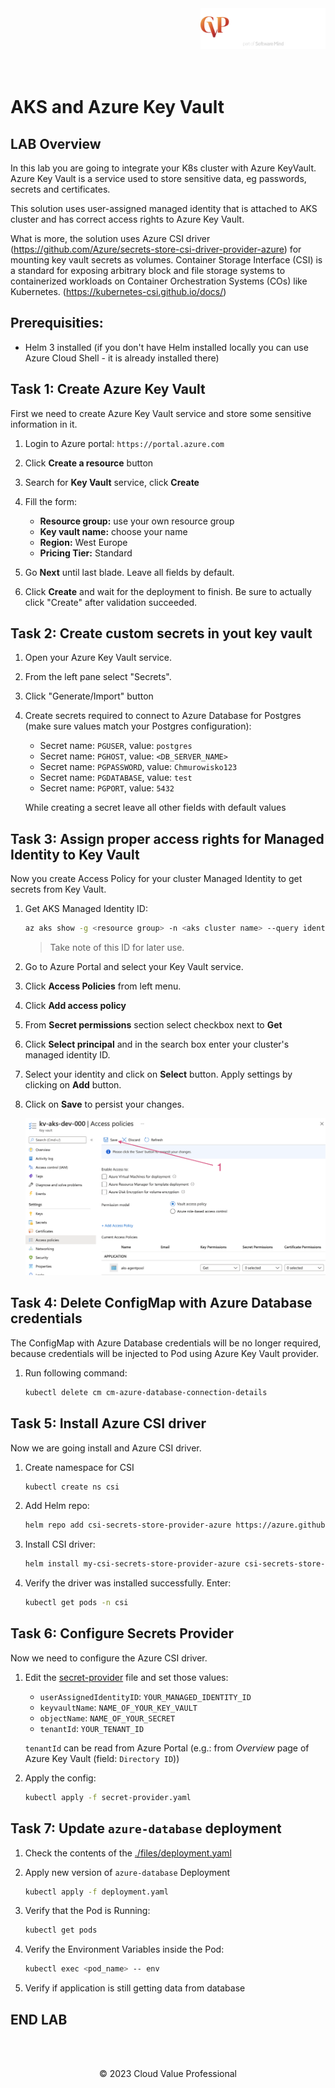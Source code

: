 <img src="../../../img/logo.png" alt="CVP logo" width="200" align="right">
<br><br>
<br><br>
<br><br>

# AKS and Azure Key Vault

## LAB Overview

In this lab you are going to integrate your K8s cluster with Azure KeyVault. Azure Key Vault is a service used to store sensitive data, eg passwords, secrets and certificates.

This solution uses user-assigned managed identity that is attached to AKS cluster and has correct access rights to Azure Key Vault. 

What is more, the solution uses Azure CSI driver (https://github.com/Azure/secrets-store-csi-driver-provider-azure) for mounting key vault secrets as volumes. Container Storage Interface (CSI) is a standard for exposing arbitrary block and file storage systems to containerized workloads on Container Orchestration Systems (COs) like Kubernetes. (https://kubernetes-csi.github.io/docs/)

## Prerequisities:

- Helm 3 installed (if you don't have Helm installed locally you can use Azure Cloud Shell - it is already installed there)

## Task 1: Create Azure Key Vault

First we need to create Azure Key Vault service and store some sensitive information in it.

1. Login to Azure portal: `https://portal.azure.com`
1. Click **Create a resource** button
1. Search for **Key Vault** service, click **Create**
1. Fill the form:

    - **Resource group:** use your own resource group
    - **Key vault name:** choose your name
    - **Region:** West Europe
    - **Pricing Tier:** Standard

1. Go **Next** until last blade. Leave all fields by default.
1. Click **Create** and wait for the deployment to finish. Be sure to actually click "Create" after validation succeeded.

## Task 2: Create custom secrets in yout key vault

1. Open your Azure Key Vault service.
1. From the left pane select "Secrets".
1. Click "Generate/Import" button
1. Create secrets required to connect to Azure Database for Postgres (make sure values match your Postgres configuration):

    - Secret name: `PGUSER`, value: `postgres`
    - Secret name: `PGHOST`, value: `<DB_SERVER_NAME>`
    - Secret name: `PGPASSWORD`, value: `Chmurowisko123`
    - Secret name: `PGDATABASE`, value: `test`
    - Secret name: `PGPORT`, value: `5432`

    While creating a secret leave all other fields with default values

## Task 3: Assign proper access rights for Managed Identity to Key Vault

Now you create Access Policy for your cluster Managed Identity to get secrets from Key Vault.

1. Get AKS Managed Identity ID:

    ```bash
    az aks show -g <resource group> -n <aks cluster name> --query identityProfile.kubeletidentity.clientId -o tsv
    ```

    > Take note of this ID for later use.

1. Go to Azure Portal and select your Key Vault service.
1. Click **Access Policies** from left menu.
1. Click **Add access policy**
1. From **Secret permissions** section select checkbox next to **Get**
1. Click **Select principal** and in the search box enter your cluster's managed identity ID.
1. Select your identity and click on **Select** button. Apply settings by clicking on **Add** button.
1. Click on **Save** to persist your changes.

    ![img](./img/01-save-new-access-policy.png)

## Task 4: Delete ConfigMap with Azure Database credentials

The ConfigMap with Azure Database credentials will be no longer required, because credentials will be injected to Pod using Azure Key Vault provider.

1. Run following command:

    ```bash
    kubectl delete cm cm-azure-database-connection-details
    ```

## Task 5: Install Azure CSI driver

Now we are going install and Azure CSI driver.

1. Create namespace for CSI

    ```bash
    kubectl create ns csi
    ```

1. Add Helm repo:
   
    ```bash
    helm repo add csi-secrets-store-provider-azure https://azure.github.io/secrets-store-csi-driver-provider-azure/charts
    ```

1. Install CSI driver:

    ```bash
    helm install my-csi-secrets-store-provider-azure csi-secrets-store-provider-azure/csi-secrets-store-provider-azure --version 1.4.0 -n csi --set secrets-store-csi-driver.syncSecret.enabled=true
    ```

1. Verify the driver was installed successfully. Enter:

    ```bash
    kubectl get pods -n csi
    ```

## Task 6: Configure Secrets Provider

Now we need to configure the Azure CSI driver. 

1. Edit the [secret-provider](./files/secret-provider.yaml) file and set those values:

    - `userAssignedIdentityID`: `YOUR_MANAGED_IDENTITY_ID`
    - `keyvaultName`: `NAME_OF_YOUR_KEY_VAULT`
    - `objectName`: `NAME_OF_YOUR_SECRET`
    - `tenantId`: `YOUR_TENANT_ID` 

    `tenantId` can be read from Azure Portal (e.g.: from _Overview_ page of Azure Key Vault (field: `Directory ID`))

1. Apply the config: 

    ```bash
    kubectl apply -f secret-provider.yaml
    ```

## Task 7: Update `azure-database` deployment

1. Check the contents of the [./files/deployment.yaml](./files/deployment.yaml)

1. Apply new version of `azure-database` Deployment

    ```bash
    kubectl apply -f deployment.yaml
    ```

1. Verify that the Pod is Running:

    ```bash
    kubectl get pods
    ```

1. Verify the Environment Variables inside the Pod:

    ```bash
    kubectl exec <pod_name> -- env
    ```

1. Verify if application is still getting data from database

## END LAB

<br><br>

<center><p>&copy; 2023 Cloud Value Professional<p></center>
